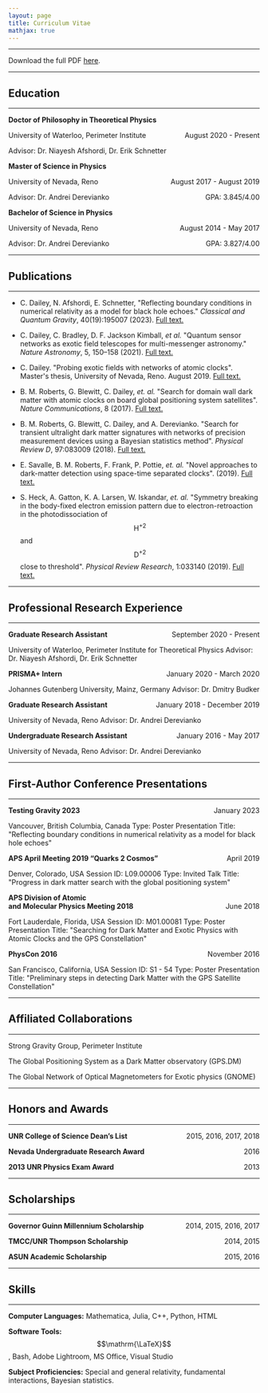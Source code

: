 ```yaml
---
layout: page
title: Curriculum Vitae
mathjax: true
---
```

___

Download the full PDF [here](\CV\Curriculum_Vitae_November_2023-1.pdf).  

___

## Education

___

<strong>Doctor of Philosophy in Theoretical Physics</strong>
<p style="text-align:left;">
    University of Waterloo, Perimeter Institute
    <span style="float:right;">
        August 2020 - Present
    </span>
</p><p style="text-align:left;">
    Advisor: Dr. Niayesh Afshordi, Dr. Erik Schnetter
</p>

<strong>Master of Science in Physics</strong>
<p style="text-align:left;">
    University of Nevada, Reno
    <span style="float:right;">
        August 2017 - August 2019
    </span>
</p><p style="text-align:left;">
    Advisor: Dr. Andrei Derevianko
    <span style="float:right;">
        GPA: 3.845/4.00
    </span>
</p>

<strong>Bachelor of Science in Physics</strong>
<p style="text-align:left;">
    University of Nevada, Reno
    <span style="float:right;">
        August 2014 - May 2017
    </span>
</p>
<p style="text-align:left;">
    Advisor: Dr. Andrei Derevianko
    <span style="float:right;">
        GPA: 3.827/4.00
    </span>
</p>

___

## Publications

___

* C. Dailey, N. Afshordi, E. Schnetter, "Reflecting boundary conditions in numerical relativity as a model for black hole echoes." *Classical and Quantum Gravity*, 40(19):195007 (2023).
<a href="https://iopscience.iop.org/article/10.1088/1361-6382/acde2f" target="\_blank">Full text.<a>

* C. Dailey, C. Bradley, D. F. Jackson Kimball, *et al.* "Quantum sensor networks as exotic field telescopes for multi-messenger astronomy." *Nature Astronomy*, 5, 150–158 (2021).
<a href="https://www.nature.com/articles/s41550-020-01242-7" target="\_blank">Full text.<a>

* C. Dailey. "Probing exotic fields with networks of atomic clocks". Master's thesis, University of Nevada, Reno. August 2019.
<a href="http://hdl.handle.net/11714/6029" target="\_blank">Full text.<a>

* B. M. Roberts, G. Blewitt, C. Dailey, *et. al.* "Search for domain wall dark matter with atomic clocks on board global positioning
system satellites".
*Nature Communications*, 8 (2017).
<a href="https://www.nature.com/articles/s41467-017-01440-4" target="\_blank">Full text.<a>

* B.  M.  Roberts,  G.  Blewitt,  C.  Dailey,  and  A.  Derevianko.   "Search  for  transient  ultralight  dark
matter signatures with networks of precision measurement devices using a Bayesian statistics method".
*Physical Review D*, 97:083009 (2018).
<a href="https://journals.aps.org/prd/abstract/10.1103/PhysRevD.97.083009" target="\_blank">Full text.<a>

* E.  Savalle,  B.  M.  Roberts,  F.  Frank,  P.  Pottie, *et. al.* "Novel  approaches  to  dark-matter  detection  using  space-time  separated  clocks". (2019).
<a href="https://arxiv.org/abs/1902.07192" target="\_blank">Full text.<a>

* S. Heck, A. Gatton, K. A. Larsen, W. Iskandar, *et. al.* "Symmetry  breaking  in  the  body-fixed  electron  emission  pattern  due to electron-retroaction in the photodissociation of $$\mathrm{H}^{+2}$$ and $$\mathrm{D}^{+2}$$ close to threshold". *Physical Review Research*, 1:033140 (2019).
<a href="https://journals.aps.org/prresearch/abstract/10.1103/PhysRevResearch.1.033140" target="\_blank">Full text.<a>

___

## Professional Research Experience

___

<p style="text-align:left;">
    <strong>Graduate Research Assistant</strong>
    <span style="float:right;">
        September 2020 - Present
    </span>
</p>
University of Waterloo, Perimeter Institute for Theoretical Physics
Advisor: Dr. Niayesh Afshordi, Dr. Erik Schnetter

<p style="text-align:left;">
    <strong>PRISMA+ Intern</strong>
    <span style="float:right;">
        January 2020 - March 2020
    </span>
</p>
Johannes Gutenberg University, Mainz, Germany  
Advisor: Dr. Dmitry Budker

<p style="text-align:left;">
    <strong>Graduate Research Assistant</strong>
    <span style="float:right;">
        January 2018 - December 2019
    </span>
</p>
University of Nevada, Reno  
Advisor: Dr. Andrei Derevianko

<p style="text-align:left;">
    <strong>Undergraduate Research Assistant</strong>
    <span style="float:right;">
        January 2016 - May 2017
    </span>
</p>
University of Nevada, Reno  
Advisor: Dr. Andrei Derevianko

___

## First-Author Conference Presentations

___

<p style="text-align:left;">
    <strong>Testing Gravity 2023</strong>
    <span style="float:right;">
        January 2023
    </span>
</p>
Vancouver, British Columbia, Canada
Type:  Poster Presentation 
Title:  "Reflecting boundary conditions in numerical relativity as a model for black hole echoes"  


<p style="text-align:left;">
    <strong>APS April Meeting 2019 <q>Quarks 2 Cosmos</q></strong>
    <span style="float:right;">
        April 2019
    </span>
</p>
Denver, Colorado, USA  
Session ID: L09.00006  
Type:  Invited Talk  
Title:  "Progress in dark matter search with the global positioning system"  

<p style="text-align:left;">
    <strong>APS Division of Atomic <br> and Molecular Physics Meeting 2018</strong>
    <span style="float:right;">
        June 2018
    </span>
</p>
Fort Lauderdale, Florida, USA  
Session ID: M01.00081  
Type:  Poster Presentation  
Title:  "Searching for Dark Matter and Exotic Physics with Atomic Clocks and the GPS Constellation"  

<p style="text-align:left;">
    <strong>PhysCon 2016</strong>
    <span style="float:right;">
        November 2016
    </span>
</p>
San Francisco, California, USA  
Session ID: S1 - 54  
Type:  Poster Presentation  
Title:  "Preliminary steps in detecting Dark Matter with the GPS Satellite Constellation"   

____

## Affiliated Collaborations

____

Strong Gravity Group, Perimeter Institute

The Global Positioning System as a Dark Matter observatory (GPS.DM)

The Global Network of Optical Magnetometers for Exotic physics (GNOME)

____

## Honors and Awards

____

<p style="text-align:left;">
    <strong>UNR College of Science Dean’s List</strong>
    <span style="float:right;">
        2015, 2016, 2017, 2018
    </span>
</p>

<p style="text-align:left;">
    <strong>Nevada Undergraduate Research Award</strong>
    <span style="float:right;">
       2016
    </span>
</p>

<p style="text-align:left;">
    <strong>2013 UNR Physics Exam Award</strong>
    <span style="float:right;">
        2013
    </span>
</p>

____

## Scholarships

____

<p style="text-align:left;">
    <strong>Governor Guinn Millennium Scholarship</strong>
    <span style="float:right;">
        2014, 2015, 2016, 2017
    </span>
</p>

<p style="text-align:left;">
    <strong>TMCC/UNR Thompson Scholarship</strong>
    <span style="float:right;">
       2014, 2015
    </span>
</p>

<p style="text-align:left;">
    <strong>ASUN Academic Scholarship</strong>
    <span style="float:right;">
        2015, 2016
    </span>
</p>

____

## Skills

____

**Computer Languages:** Mathematica, Julia, C++, Python, HTML

**Software Tools:** $$\mathrm{\LaTeX}$$, Bash, Adobe Lightroom, MS Office, Visual Studio

**Subject Proficiencies:** Special and general relativity, fundamental interactions, Bayesian statistics.
